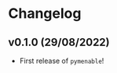 # Changelog

<!--next-version-placeholder-->

## v0.1.0 (29/08/2022)

- First release of `pymenable`!